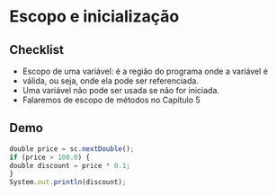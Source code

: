 # Escopo e inicialização
## Checklist

* Escopo de uma variável: é a região do programa onde a variável é
* válida, ou seja, onde ela pode ser referenciada.
* Uma variável não pode ser usada se não for iniciada.
* Falaremos de escopo de métodos no Capítulo 5


## Demo
~~~Javascript
double price = sc.nextDouble();
if (price > 100.0) {
double discount = price * 0.1;
}
System.out.println(discount);
~~~
